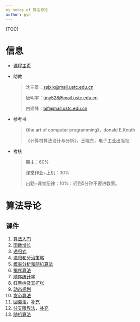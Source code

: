 ```yaml
---
my notes of 算法导论
author: pyd
---
```


[TOC]

# 信息

* [课程主页](http://staff.ustc.edu.cn/~lszhuang/alg)

* 助教

  > 沈三景：<ssjxjx@mail.ustc.edu.cn>
  >
  > 唐明宇：<tmy528@mail.ustc.edu.cn>
  >
  > 白建峰：<bjf@mail.ustc.edu.cn>

* 参考书

  > 《the art of computer programming》，donald E,Knuth
  >
  > 《计算机算法设计与分析》，王晓东，电子工业出版社

* 考核

  > 期末：60%
  >
  > 课堂作业+上机：30%
  >
  > 出勤+课堂纪律：10%：迟到5分钟不要进教室。

# 算法导论

## 课件

1. [算法入门](F:\resourse1\大三下\算法导论\ch1.pdf)
2. [函数增长](F:\resourse1\大三下\算法导论\ch2.pdf)
3. [递归式](F:\resourse1\大三下\算法导论\ch3.pdf)
4. [递归和分治策略](F:\resourse1\大三下\算法导论\ch4.pdf)
5. [概率分析和随机算法](F:\resourse1\大三下\算法导论\ch5.pdf)
6. [排序算法](F:\resourse1\大三下\算法导论\ch6.pdf)
7. [顺序统计学](F:\resourse1\大三下\算法导论\ch7.pdf)
8. [红黑树及其扩张](F:\resourse1\大三下\算法导论\ch8.pdf)
9. [动态规划](F:\resourse1\大三下\算法导论\ch9.pdf)
10. [贪心算法](F:\resourse1\大三下\算法导论\ch10.pdf)
11. [回溯法](F:\resourse1\大三下\算法导论\ch11.pdf)，[补充](F:\resourse1\大三下\算法导论5.ppt)
12. [分支限界法](F:\resourse1\大三下\算法导论\ch12.pdf)，[补充](F:\resourse1\大三下\算法导论\6.pdf)
13. [随机算法](F:\resourse1\大三下\算法导论\ch13.pdf)

